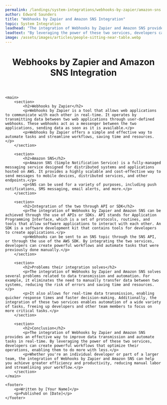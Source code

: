```yaml
---
permalink: /landings/system-integrations/webhooks-by-zapier/amazon-sns
author: Edward Saunders
title: "Webhooks by Zapier and Amazon SNS Integration"
topic: System Integration
leadhead: "The integration of Webhooks by Zapier and Amazon SNS provides an effective way to improve data transmission and automate tasks in real-time"
leadtext: "By leveraging the power of these two services, developers can create powerful workflows that optimize their operations, enabling them to do more with less."
image: /assets/images/articles/people-sitting-near-table.webp
---
```

<div class="arttext">	<header>
		<h1>Webhooks by Zapier and Amazon SNS Integration</h1>
	</header>

	<main>
		<section>
			<h2>Webhooks by Zapier</h2>
			<p>Webhooks by Zapier is a tool that allows web applications to communicate with each other in real-time. It operates by transmitting data between two web applications through user-defined webhooks. These webhooks act as a messenger between the two applications, sending data as soon as it is available.</p>
			<p>Webhooks by Zapier offers a simple and effective way to automate tasks and streamline workflows, saving time and resources.</p>
		</section>

		<section>
			<h2>Amazon SNS</h2>
			<p>Amazon SNS (Simple Notification Service) is a fully-managed messaging service designed for distributed systems and applications hosted on AWS. It provides a highly scalable and cost-effective way to send messages to mobile devices, distributed services, and other endpoints.</p>
			<p>SNS can be used for a variety of purposes, including push notifications, SMS messaging, email alerts, and more.</p>
		</section>

		<section>
			<h2>Integration of the two through API or SDK</h2>
			<p>The integration of Webhooks by Zapier and Amazon SNS can be achieved through the use of APIs or SDKs. API stands for Application Programming Interface, which is a set of protocols, routines, and tools that allow software applications to interact with each other. An SDK is a software development kit that contains tools for developers to create applications.</p>
			<p>Webhooks can be sent to an SNS topic through the SNS API, or through the use of the AWS SDK. By integrating the two services, developers can create powerful workflows and automate tasks that were previously done manually.</p>
		</section>

		<section>
			<h2>Problems their integration solves</h2>
			<p>The integration of Webhooks by Zapier and Amazon SNS solves several problems related to data transmission and automation. For example, it eliminates the need to manually transfer data between two systems, reducing the risk of errors and saving time and resources.</p>
			<p>It also allows for real-time data transmission, enabling quicker response times and faster decision-making. Additionally, the integration of these two services enables automation of a wide variety of tasks, freeing up developers and other team members to focus on more critical tasks.</p>
		</section>

		<section>
			<h2>Conclusion</h2>
			<p>The integration of Webhooks by Zapier and Amazon SNS provides an effective way to improve data transmission and automate tasks in real-time. By leveraging the power of these two services, developers can create powerful workflows that optimize their operations, enabling them to do more with less.</p>
			<p>Whether you're an individual developer or part of a larger team, the integration of Webhooks by Zapier and Amazon SNS can help you achieve greater efficiency and productivity, reducing manual labor and streamlining your workflow.</p>
		</section>
	</main>

	<footer>
		<p>Written by [Your Name]</p>
		<p>Published on [Date]</p>
	</footer>
</div>
